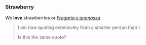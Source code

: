 ### Strawberry  
We **love** strawberries or *[Fragaria x ananassa](https://en.wikipedia.org/wiki/Strawberry)*
>I am now quoting extensively from a smarter person than I.
>
>Is this the same quote?


